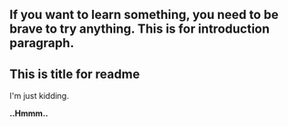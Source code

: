 If you want to learn something, you need to be brave to try anything. 
This is for introduction paragraph.
---
This is title for readme
---
I'm just kidding. 

**..Hmmm..**
